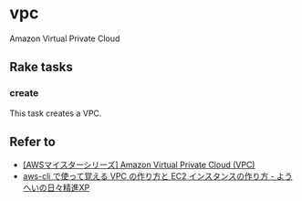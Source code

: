 # vpc

Amazon Virtual Private Cloud

## Rake tasks

### create

This task creates a VPC.

## Refer to

* [[AWSマイスターシリーズ] Amazon Virtual Private Cloud (VPC)](http://www.slideshare.net/AmazonWebServicesJapan/20130828-aws-meisterregeneratevpc)
* [aws-cli で使って覚える VPC の作り方と EC2 インスタンスの作り方 - ようへいの日々精進XP](http://inokara.hateblo.jp/entry/2014/03/01/184704)
